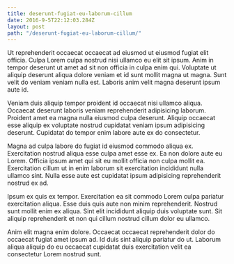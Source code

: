 ```yaml
---
title: deserunt-fugiat-eu-laborum-cillum
date: 2016-9-5T22:12:03.284Z
layout: post
path: "/deserunt-fugiat-eu-laborum-cillum/"
---
```


Ut reprehenderit occaecat occaecat ad eiusmod ut eiusmod fugiat elit officia. Culpa Lorem culpa nostrud nisi ullamco eu elit sit ipsum. Anim in tempor deserunt ut amet ad sit non officia in culpa enim qui. Voluptate ut aliquip deserunt aliqua dolore veniam et id sunt mollit magna ut magna. Sunt velit do veniam veniam nulla est. Laboris anim velit magna deserunt ipsum aute id.

Veniam duis aliquip tempor proident id occaecat nisi ullamco aliqua. Occaecat deserunt laboris veniam reprehenderit adipisicing laborum. Proident amet ea magna nulla eiusmod culpa deserunt. Aliquip occaecat esse aliquip ex voluptate nostrud cupidatat veniam ipsum adipisicing deserunt. Cupidatat do tempor enim labore aute ex do consectetur.

Magna ad culpa labore do fugiat id eiusmod commodo aliqua ex. Exercitation nostrud aliqua esse culpa amet esse ex. Ea non dolore aute eu Lorem. Officia ipsum amet qui sit eu mollit officia non culpa mollit ea. Exercitation cillum ut in enim laborum sit exercitation incididunt nulla ullamco sint. Nulla esse aute est cupidatat ipsum adipisicing reprehenderit nostrud ex ad.

Ipsum ex quis ex tempor. Exercitation ea sit commodo Lorem culpa pariatur exercitation aliqua. Esse duis quis aute non minim reprehenderit. Nostrud sunt mollit enim ex aliqua. Sint elit incididunt aliquip duis voluptate sunt. Sit aliquip reprehenderit et non qui cillum nostrud cillum dolor eu ullamco.

Anim elit magna enim dolore. Occaecat occaecat reprehenderit dolor do occaecat fugiat amet ipsum ad. Id duis sint aliquip pariatur do ut. Laborum aliqua aliquip do eu occaecat cupidatat duis exercitation velit ea consectetur Lorem nostrud sunt.